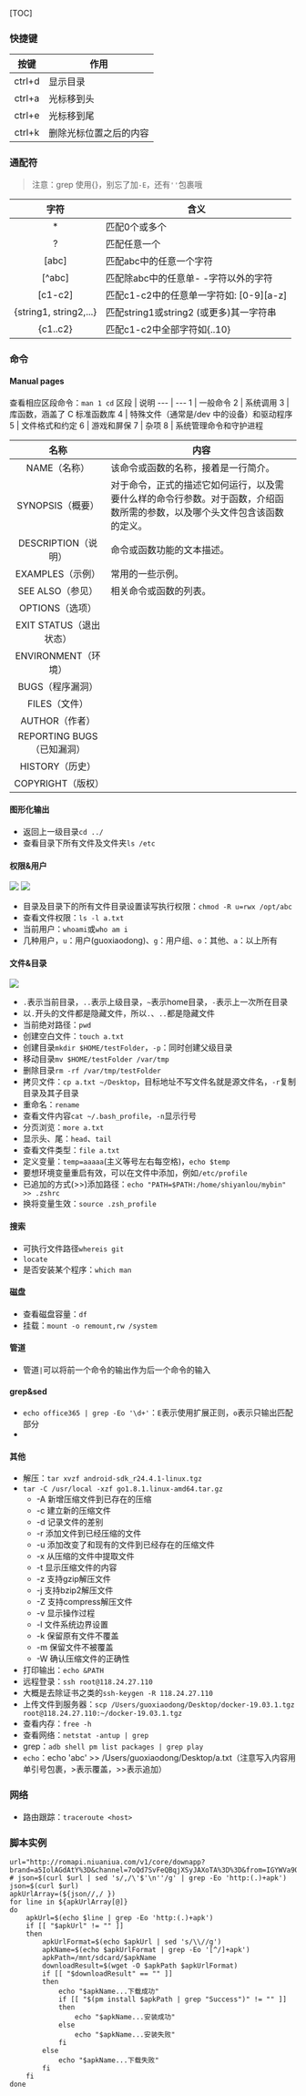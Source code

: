 [TOC]
### 快捷键
按键 | 作用
:---: | ---
ctrl+d | 显示目录
ctrl+a | 光标移到头
ctrl+e | 光标移到尾
ctrl+k | 删除光标位置之后的内容

### 通配符
>注意：grep 使用{}，别忘了加`-E`，还有`''`包裹哦

字符 | 含义
:---: | ---
* | 匹配0个或多个
? | 匹配任意一个
[abc] | 匹配abc中的任意一个字符 
[^abc] | 匹配除abc中的任意单- -字符以外的字符 
[c1-c2] | 匹配c1-c2中的任意单一字符如: [0-9][a-z]
{string1, string2,...} | 匹配string1或string2 (或更多)其一字符串
{c1..c2} | 匹配c1-c2中全部字符如{..10}

### 命令
#### Manual pages
查看相应区段命令：`man 1 cd`
区段 | 说明
--- | ---
1 | 一般命令
2 | 系统调用
3 | 库函数，涵盖了 C 标准函数库
4 | 特殊文件（通常是/dev 中的设备）和驱动程序
5 | 文件格式和约定
6 | 游戏和屏保
7 | 杂项
8 | 系统管理命令和守护进程

名称 | 内容
:---: | ---
NAME（名称） | 该命令或函数的名称，接着是一行简介。
SYNOPSIS（概要） | 对于命令，正式的描述它如何运行，以及需要什么样的命令行参数。对于函数，介绍函数所需的参数，以及哪个头文件包含该函数的定义。
DESCRIPTION（说明） | 命令或函数功能的文本描述。
EXAMPLES（示例） | 常用的一些示例。
SEE ALSO（参见） | 相关命令或函数的列表。
OPTIONS（选项） | 
EXIT STATUS（退出状态） | 
ENVIRONMENT（环境） | 
BUGS（程序漏洞） | 
FILES（文件） | 
AUTHOR（作者） | 
REPORTING BUGS（已知漏洞） | 
HISTORY（历史） | 
COPYRIGHT（版权） | 

#### 图形化输出


* 返回上一级目录`cd ../`
* 查看目录下所有文件及文件夹`ls /etc`

####  权限&用户
![](https://gitee.com/hysbtr/pic/raw/master/linux_command.png)
![](https://gitee.com/hysbtr/pic/raw/master/linux_permission.png)

* 目录及目录下的所有文件目录设置读写执行权限：`chmod -R u=rwx /opt/abc`
* 查看文件权限：`ls -l a.txt`
* 当前用户：`whoami`或`who am i`
* 几种用户，`u`：用户(guoxiaodong)、`g`：用户组、`o`：其他、`a`：以上所有

#### 文件&目录
![](https://gitee.com/hysbtr/pic/raw/master/linux_file.png)

* `.`表示当前目录，`..`表示上级目录，`~`表示home目录，`-`表示上一次所在目录
* 以`.`开头的文件都是隐藏文件，所以`.`、`..`都是隐藏文件
* 当前绝对路径：`pwd`
* 创建空白文件：`touch a.txt`
* 创建目录`mkdir $HOME/testFolder`，`-p`：同时创建父级目录
* 移动目录`mv $HOME/testFolder /var/tmp`
* 删除目录`rm -rf /var/tmp/testFolder`
* 拷贝文件：`cp a.txt ~/Desktop`，目标地址不写文件名就是源文件名，`-r`复制目录及其子目录
* 重命名：`rename `
* 查看文件内容`cat ~/.bash_profile`，`-n`显示行号
* 分页浏览：`more a.txt`
* 显示头、尾：`head`、`tail`
* 查看文件类型：`file a.txt`
* 定义变量：`temp=aaaaa`(主义等号左右每空格)，`echo $temp`
* 要想环境变量重启有效，可以在文件中添加，例如`/etc/profile`
* 已追加的方式(>>)添加路径：`echo "PATH=$PATH:/home/shiyanlou/mybin" >> .zshrc`
* 换将变量生效：`source .zsh_profile`

#### 搜索
* 可执行文件路径`whereis git`
* `locate`
* 是否安装某个程序：`which man`

#### 磁盘
* 查看磁盘容量：`df`
* 挂载：`mount -o remount,rw /system`

#### 管道
* 管道`|`可以将前一个命令的输出作为后一个命令的输入

#### grep&sed
* `echo office365 | grep -Eo '\d+'`：`E`表示使用扩展正则，`o`表示只输出匹配部分
* 

#### 其他
* 解压：`tar xvzf android-sdk_r24.4.1-linux.tgz`
* `tar -C /usr/local -xzf go1.8.1.linux-amd64.tar.gz `
	* -A 新增压缩文件到已存在的压缩
	* -c 建立新的压缩文件
	* -d 记录文件的差别
	* -r 添加文件到已经压缩的文件
	* -u 添加改变了和现有的文件到已经存在的压缩文件
	* -x 从压缩的文件中提取文件
	* -t 显示压缩文件的内容
	* -z 支持gzip解压文件
	* -j 支持bzip2解压文件
	* -Z 支持compress解压文件
	* -v 显示操作过程
	* -l 文件系统边界设置
	* -k 保留原有文件不覆盖
	* -m 保留文件不被覆盖
	* -W 确认压缩文件的正确性
* 打印输出：`echo &PATH`
* 远程登录：`ssh root@118.24.27.110`
* 大概是去除证书之类的`ssh-keygen -R 118.24.27.110`
* 上传文件到服务器：`scp /Users/guoxiaodong/Desktop/docker-19.03.1.tgz root@118.24.27.110:~/docker-19.03.1.tgz`
* 查看内存：`free -h`
* 查看网络：`netstat -antup | grep`
* grep：`adb shell pm list packages | grep play`
* `echo`：echo 'abc' >> /Users/guoxiaodong/Desktop/a.txt（注意写入内容用单引号包裹，>表示覆盖，>>表示追加）

### 网络
* 路由跟踪：`traceroute <host>`

### 脚本实例
```shell
url="http://romapi.niuaniua.com/v1/core/downapp?brand=a5IolAGdAtY%3D&channel=7oQd7SvFeQBqjXSyJAXoTA%3D%3D&from=IGYWVa9OT%2Bk%3D&kw=N9S3WUM56g4UN8VUNTzZKsMcem4CV0ME&mac=tNv8ORNM7L2ikVgMklhIcs5AuYIW38Ow&network=9MAxryuFsKSmcDqJdJ35ug%3D%3D&packagename=P2vs18SRlBAa0bIsL%2FlCXQqhW7ynurJWXCan%2BgLugEc%3D&pattern=4Beei9NZNdo%3D&rommodel=A4yAGl4udnOmaJmF5YXHWw%3D%3D&rommodelnumber=HTCDgexuZHA%3D&romoutmodel=HTCDgexuZHA%3D&romvercode=L%2B%2FPU%2FFQgEY%3D&romvername=B589GUWsybw%3D&type=jrG5nOPx9TU%3D&vcode=e%2ByrGOOwzfU%3D&vname=G%2FPvzoKLtPU%3D"
# json=$(curl $url | sed 's/,/\'$'\n''/g' | grep -Eo 'http:(.)+apk')
json=$(curl $url)
apkUrlArray=(${json//,/ })
for line in ${apkUrlArray[@]}
do
    apkUrl=$(echo $line | grep -Eo 'http:(.)+apk')
    if [[ "$apkUrl" != "" ]]
    then
        apkUrlFormat=$(echo $apkUrl | sed 's/\\//g')
        apkName=$(echo $apkUrlFormat | grep -Eo '[^/]+apk')
        apkPath=/mnt/sdcard/$apkName
        downloadResult=$(wget -O $apkPath $apkUrlFormat)
        if [[ "$downloadResult" == "" ]]
        then
            echo "$apkName...下载成功"
            if [[ "$(pm install $apkPath | grep "Success")" != "" ]]
            then
                echo "$apkName...安装成功"
            else
                echo "$apkName...安装失败"
            fi
        else
            echo "$apkName...下载失败"
        fi
    fi
done
```

